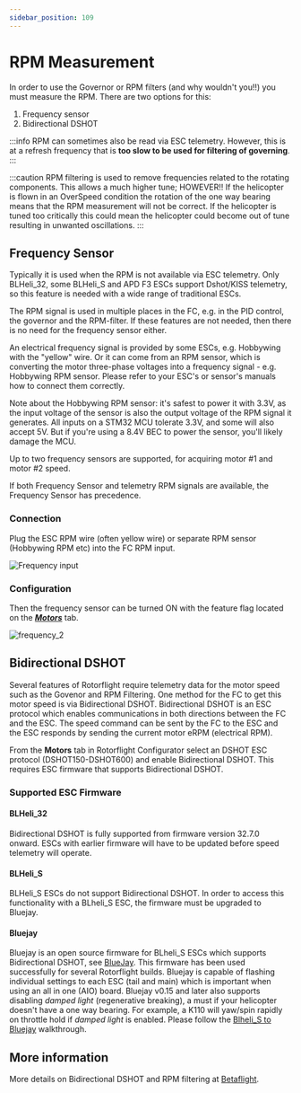 ```yaml
---
sidebar_position: 109
---
```


# RPM Measurement

In order to use the Governor or RPM filters (and why wouldn't you!!) you must measure the RPM. There are two options for this:
1. Frequency sensor
2. Bidirectional DSHOT

:::info
RPM can sometimes also be read via ESC telemetry. However, this is at a refresh frequency that is **too slow to be used for filtering of governing**.
:::

:::caution
RPM filtering is used to remove frequencies related to the rotating components. This allows a much higher tune; HOWEVER!! If the helicopter is flown in an OverSpeed condition the rotation of the one way bearing means that the RPM measurement will not be correct. If the helicopter is tuned too critically this could mean the helicopter could become out of tune resulting in unwanted oscillations.
:::

## Frequency Sensor

Typically it is used when the RPM is not available via ESC telemetry. Only BLHeli_32, some BLHeli_S and APD F3 ESCs support Dshot/KISS telemetry, so this feature is needed with a wide range of traditional ESCs.

The RPM signal is used in multiple places in the FC, e.g. in the PID control, the governor and the RPM-filter. If these features are not needed, then there is no need for the frequency sensor either.

An electrical frequency signal is provided by some ESCs, e.g. Hobbywing with the "yellow" wire. Or it can come from an RPM sensor, which is converting the motor three-phase voltages into a frequency signal - e.g. Hobbywing RPM sensor. Please refer to your ESC's or sensor's manuals how to connect them correctly.

Note about the Hobbywing RPM sensor: it's safest to power it with 3.3V, as the input voltage of the sensor is also the output voltage of the RPM signal it generates. All inputs on a STM32 MCU tolerate 3.3V, and some will also accept 5V. But if you're using a 8.4V BEC to power the sensor, you'll likely damage the MCU.

Up to two frequency sensors are supported, for acquiring motor #1 and motor #2 speed.

If both Frequency Sensor and telemetry RPM signals are available, the Frequency Sensor has precedence.

### Connection

Plug the ESC RPM wire (often yellow wire) or separate RPM sensor (Hobbywing RPM etc) into the FC RPM input.  

![Frequency input](./img/frequency-connection.png)

### Configuration
Then the frequency sensor can be turned ON with the feature flag located on the [***Motors***](./Motor-and-Esc.md#pwm-protocol) tab.

![frequency_2](./img/frequency_2.png)


## Bidirectional DSHOT

Several features of Rotorflight require telemetry data for the motor speed such as the Govenor and RPM Filtering. One method for the FC to get this motor speed is via Bidirectional DSHOT. Bidirectional DSHOT is an ESC protocol which enables communications in both directions between the FC and the ESC. The speed command can be sent by the FC to the ESC and the ESC responds by sending the current motor eRPM (electrical RPM).

From the **Motors** tab in Rotorflight Configurator select an DSHOT ESC protocol (DSHOT150-DSHOT600) and enable Bidirectional DSHOT. This requires ESC firmware that supports Bidirectional DSHOT.

### Supported ESC Firmware
#### BLHeli_32
Bidirectional DSHOT is fully supported from firmware version 32.7.0 onward. ESCs with earlier firmware will have to be updated before speed telemetry will operate.

#### BLHeli_S
BLHeli_S ESCs do not support Bidirectional DSHOT. In order to access this functionality with a BLheli_S ESC, the firmware must be upgraded to Bluejay.

#### Bluejay
Bluejay is an open source firmware for BLheli_S ESCs which supports Bidirectional DSHOT, see [BlueJay](https://github.com/mathiasvr/bluejay). This firmware has been used successfully for several Rotorflight builds. Bluejay is capable of flashing individual settings to each ESC (tail and main) which is important when using an all in one (AIO) board. Bluejay v0.15 and later also supports disabling *damped light* (regenerative breaking), a must if your helicopter doesn't have a one way bearing. For example, a K110 will yaw/spin rapidly on throttle hold if *damped light* is enabled. Please follow the [Blheli_S to Bluejay](../Tutorial-Walkthroughs/Blheli_s-to-Bluejay.md) walkthrough.
 
## More information
More details on Bidirectional DSHOT and RPM filtering at [Betaflight](https://betaflight.com/docs/wiki/guides/current/DSHOT-RPM-Filtering).
